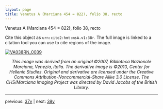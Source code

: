 ```yaml
---
layout: page
title: Venetus A (Marciana 454 = 822), folio 38, recto
---
```


Venetus A (Marciana 454 = 822), folio 38, recto

Cite this object as `urn:cite2:hmt:msA.v1:38r`.  The full image is linked to a citation tool you can use to cite regions of the image.

[![VA038RN_0039](http://www.homermultitext.org/iipsrv?IIIF=/project/homer/pyramidal/deepzoom/hmt/vaimg/2017a/VA038RN_0039.tif/full/800,/0/default.jpg)](http://www.homermultitext.org/ict2/?urn=urn:cite2:hmt:vaimg.2017a:VA038RN_0039) 

<p style="text-align: center; font-style: italic;">This image was derived from an original ©2007, Biblioteca Nazionale Marciana, Venezia, Italia. The derivative image is ©2010, Center for Hellenic Studies. Original and derivative are licensed under the Creative Commons Attribution-Noncommercial-Share Alike 3.0 License. The CHS/Marciana Imaging Project was directed by David Jacobs of the British Library.</p>

---

previous: [37v](../37v/) | next: [38v](../38v/)
